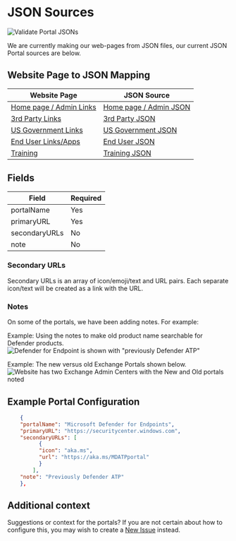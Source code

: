 # JSON Sources #

 ![Validate Portal JSONs](https://github.com/adamfowlerit/msportals.io/workflows/Validate%20Portal%20JSONs/badge.svg)

We are currently making our web-pages from JSON files, our current JSON Portal sources are below.

## Website Page to JSON Mapping ##

| Website Page                                              | JSON Source                             |
|---------------------------------------------------------- |---------------------------------------- |
| [Home page / Admin Links](https://msportals.io/)         | [Home page / Admin JSON](./admin.json)   |
| [3rd Party Links](https://msportals.io/3rdparty)         | [3rd Party JSON](./thirdparty.json)      |
| [US Government Links](https://msportals.io/usgovt)       | [US Government JSON](./us-govt.json)     |
| [End User Links/Apps](https://msportals.io/userportals)  | [End User JSON](./user.json)             |
| [Training](https://msportals.io/training)                | [Training JSON](./training.json)         |


## Fields ##

| Field          | Required  |
|--------------- |---------- |
| portalName     | Yes       |
| primaryURL     | Yes       |
| secondaryURLs  | No        |
| note           | No        |

### Secondary URLs ###

Secondary URLs is an array of icon/emoji/text and URL pairs. Each separate icon/text will be created as a link with the URL.

### Notes ###

On some of the portals, we have been adding notes. For example:

Example: Using the notes to make old product name searchable for Defender products.
![Defender for Endpoint is shown with "previously Defender ATP"](https://i.imgur.com/t8by69w.png)

Example: The new versus old Exchange Portals shown below.  
![Website has two Exchange Admin Centers with the New and Old portals noted](https://i.imgur.com/mjX0gS7.png)

## Example Portal Configuration ##

```json
    {
    "portalName": "Microsoft Defender for Endpoints",
    "primaryURL": "https://securitycenter.windows.com",
    "secondaryURLs": [
          {
          "icon": "aka.ms",
          "url": "https://aka.ms/MDATPportal"
          }
        ],
    "note": "Previously Defender ATP"
    },
```

## Additional context ##

Suggestions or context for the portals? If you are not certain about how to configure this, you may wish to create a [New Issue](https://github.com/adamfowlerit/msportals.io/issues/new/choose) instead.
